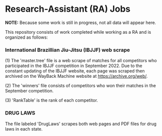 # Research-Assistant (RA) Jobs
**NOTE:** Because some work is still in progress, not all data will appear here.

This repository consists of work completed while working as a RA and is organized as follows: 

### International Brazillian Jiu-Jitsu (IBJJF) web scrape

(1) The 'master.tree' file is a web scrape of matches for all competitors who participated in the IBJJF competition in September 2022. Due to the constant updating of the IBJJF website, each page was scraped then archived on the WayBack Machine website at https://archive.org/web/. 

(2) The 'winners' file consists of competitors who won their matches in the September competition.

(3) 'RankTable' is the rank of each competitor.

### **DRUG LAWS**

The file labeled 'DrugLaws' scrapes both web pages and PDF files for drug laws in each state.

